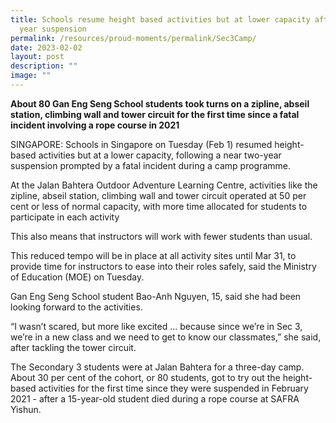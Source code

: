 ```yaml
---
title: Schools resume height based activities but at lower capacity after two
  year suspension
permalink: /resources/proud-moments/permalink/Sec3Camp/
date: 2023-02-02
layout: post
description: ""
image: ""
---
```

**About 80 Gan Eng Seng School students took turns on a zipline, abseil station, climbing wall and tower circuit for the first time since a fatal incident involving a rope course in 2021**

SINGAPORE: Schools in Singapore on Tuesday (Feb 1) resumed height-based activities but at a lower capacity, following a near two-year suspension prompted by a fatal incident during a camp programme.

At the Jalan Bahtera Outdoor Adventure Learning Centre, activities like the zipline, abseil station, climbing wall and tower circuit operated at 50 per cent or less of normal capacity, with more time allocated for students to participate in each activity

This also means that instructors will work with fewer students than usual.

This reduced tempo will be in place at all activity sites until Mar 31, to provide time for instructors to ease into their roles safely, said the Ministry of Education (MOE) on Tuesday. 

Gan Eng Seng School student Bao-Anh Nguyen, 15, said she had been looking forward to the activities. 

“I wasn’t scared, but more like excited ... because since we’re in Sec 3, we’re in a new class and we need to get to know our classmates,” she said, after tackling the tower circuit.

The Secondary 3 students were at Jalan Bahtera for a three-day camp. About 30 per cent of the cohort, or 80 students, got to try out the height-based activities for the first time since they were suspended in February 2021 - after a 15-year-old student died during a rope course at SAFRA Yishun.

